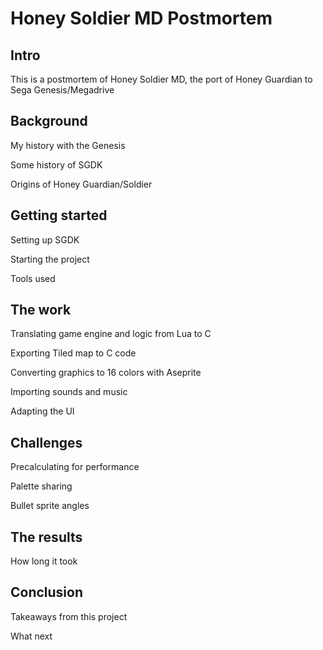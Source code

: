 # Honey Soldier MD Postmortem

## Intro

This is a postmortem of Honey Soldier MD, the port of Honey Guardian to Sega Genesis/Megadrive

## Background

My history with the Genesis

Some history of SGDK

Origins of Honey Guardian/Soldier

## Getting started

Setting up SGDK

Starting the project

Tools used

## The work

Translating game engine and logic from Lua to C

Exporting Tiled map to C code

Converting graphics to 16 colors with Aseprite

Importing sounds and music

Adapting the UI

## Challenges

Precalculating for performance

Palette sharing

Bullet sprite angles

## The results

How long it took

## Conclusion

Takeaways from this project

What next
